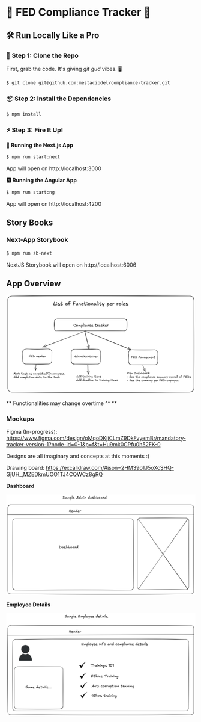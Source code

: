 # 🌟 **FED Compliance Tracker** 🚀

## 🛠️ **Run Locally Like a Pro**

### 📂 **Step 1: Clone the Repo**

First, grab the code. It's giving _git gud_ vibes. 🖥️

```bash
$ git clone git@github.com:mestaciodel/compliance-tracker.git
```

### 📦 Step 2: Install the Dependencies

```bash
$ npm install
```

### ⚡ Step 3: Fire It Up!

**🎨 Running the Next.js App**

```bash
$ npm run start:next
```

App will open on http://localhost:3000

**🅰️ Running the Angular App**

```bash
$ npm run start:ng
```

App will open on http://localhost:4200

## Story Books

### Next-App Storybook

```bash
$ npm run sb-next
```

NextJS Storybook will open on http://localhost:6006

## App Overview

![alt text](image.png)

** Functionalities may change overtime ^^ **

### Mockups

Figma (In-progress): https://www.figma.com/design/oMqoDKjiCLmZ9DkFvyemBr/mandatory-tracker-version-1?node-id=0-1&p=f&t=Hu9mk0CPfu0h52FK-0

Designs are all imaginary and concepts at this moments :)

Drawing board: https://excalidraw.com/#json=2HM39o1J5oXcSHQ-GjUH_,MZEDkmUOO1TJ4CQWCz8gRQ

**Dashboard**

![dashboard-ui](image-1.png)

**Employee Details**

![employee-details-ui](image-2.png)
